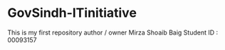 # GovSindh-ITinitiative
This is my first repository
author / owner Mirza Shoaib Baig
Student ID : 00093157
